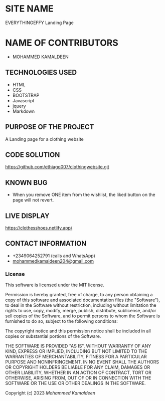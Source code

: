 # SITE NAME
EVERYTHINGEFFY Landing Page


# NAME OF CONTRIBUTORS
* MOHAMMED KAMALDEEN


## TECHNOLOGIES USED
* HTML
* CSS
* BOOTSTRAP
* Javascript
* jquery
* Markdown

## PURPOSE OF THE PROJECT
A Landing page for a clothing website

## CODE SOLUTION

https://github.com/ethiago007/clothingwebsite.git


## KNOWN BUG
* When you remove ONE item from the wishlist, the liked button on the page will not revert.


## LIVE DISPLAY
https://clothesshoes.netlify.app/


## CONTACT INFORMATION
* +2349064252791 (calls and WhatsApp)
* mohammedkamaldeen204@gmail.com





### License

This software is licensed under the MIT license.

Permission is hereby granted, free of charge, to any person obtaining a copy of this software and associated documentation files (the "Software"), to deal in the Software without restriction, including without limitation the rights to use, copy, modify, merge, publish, distribute, sublicense, and/or sell copies of the Software, and to permit persons to whom the Software is furnished to do so, subject to the following conditions:

The copyright notice and this permission notice shall be included in all copies or substantial portions of the Software.

THE SOFTWARE IS PROVIDED "AS IS", WITHOUT WARRANTY OF ANY KIND, EXPRESS OR IMPLIED, INCLUDING BUT NOT LIMITED TO THE WARRANTIES OF MERCHANTABILITY, FITNESS FOR A PARTICULAR PURPOSE AND NONINFRINGEMENT. IN NO EVENT SHALL THE AUTHORS OR COPYRIGHT HOLDERS BE LIABLE FOR ANY CLAIM, DAMAGES OR OTHER LIABILITY, WHETHER IN AN ACTION OF CONTRACT, TORT OR OTHERWISE, ARISING FROM, OUT OF OR IN CONNECTION WITH THE SOFTWARE OR THE USE OR OTHER DEALINGS IN THE SOFTWARE.

Copyright (c) 2023 *Mohammed Kamaldeen*
